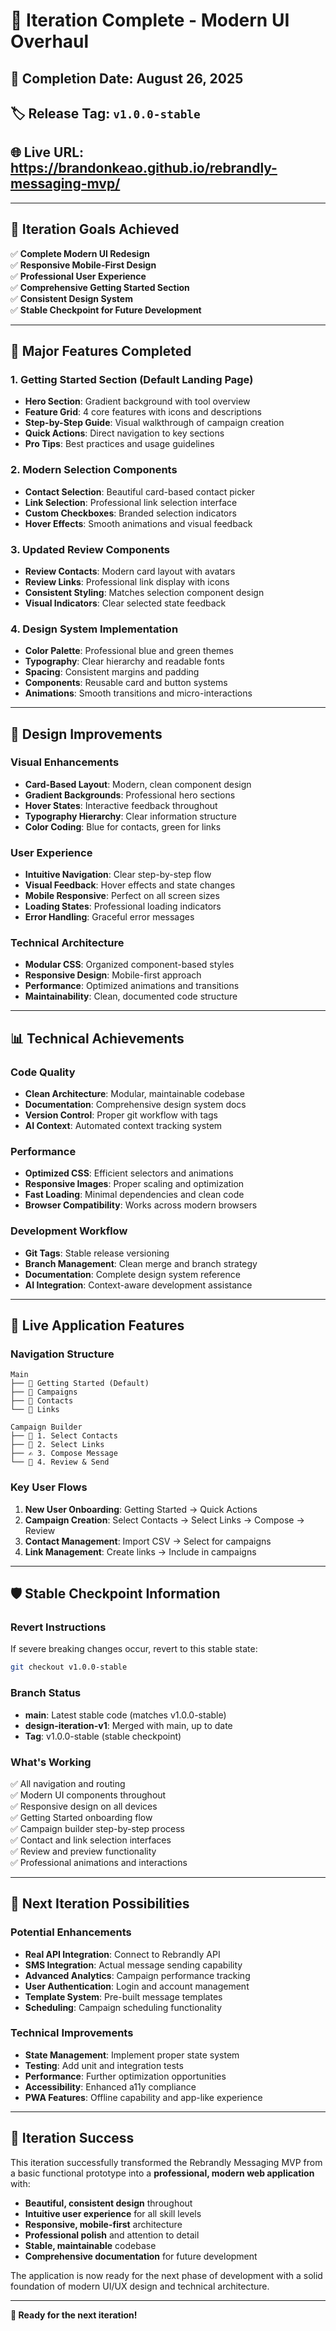 # 🎉 Iteration Complete - Modern UI Overhaul

## 📅 **Completion Date**: August 26, 2025
## 🏷️ **Release Tag**: `v1.0.0-stable`
## 🌐 **Live URL**: https://brandonkeao.github.io/rebrandly-messaging-mvp/

---

## 🎯 **Iteration Goals Achieved**

✅ **Complete Modern UI Redesign**  
✅ **Responsive Mobile-First Design**  
✅ **Professional User Experience**  
✅ **Comprehensive Getting Started Section**  
✅ **Consistent Design System**  
✅ **Stable Checkpoint for Future Development**  

---

## 🚀 **Major Features Completed**

### **1. Getting Started Section (Default Landing Page)**
- **Hero Section**: Gradient background with tool overview
- **Feature Grid**: 4 core features with icons and descriptions
- **Step-by-Step Guide**: Visual walkthrough of campaign creation
- **Quick Actions**: Direct navigation to key sections
- **Pro Tips**: Best practices and usage guidelines

### **2. Modern Selection Components**
- **Contact Selection**: Beautiful card-based contact picker
- **Link Selection**: Professional link selection interface
- **Custom Checkboxes**: Branded selection indicators
- **Hover Effects**: Smooth animations and visual feedback

### **3. Updated Review Components**
- **Review Contacts**: Modern card layout with avatars
- **Review Links**: Professional link display with icons
- **Consistent Styling**: Matches selection component design
- **Visual Indicators**: Clear selected state feedback

### **4. Design System Implementation**
- **Color Palette**: Professional blue and green themes
- **Typography**: Clear hierarchy and readable fonts
- **Spacing**: Consistent margins and padding
- **Components**: Reusable card and button systems
- **Animations**: Smooth transitions and micro-interactions

---

## 🎨 **Design Improvements**

### **Visual Enhancements**
- **Card-Based Layout**: Modern, clean component design
- **Gradient Backgrounds**: Professional hero sections
- **Hover States**: Interactive feedback throughout
- **Typography Hierarchy**: Clear information structure
- **Color Coding**: Blue for contacts, green for links

### **User Experience**
- **Intuitive Navigation**: Clear step-by-step flow
- **Visual Feedback**: Hover effects and state changes
- **Mobile Responsive**: Perfect on all screen sizes
- **Loading States**: Professional loading indicators
- **Error Handling**: Graceful error messages

### **Technical Architecture**
- **Modular CSS**: Organized component-based styles
- **Responsive Design**: Mobile-first approach
- **Performance**: Optimized animations and transitions
- **Maintainability**: Clean, documented code structure

---

## 📊 **Technical Achievements**

### **Code Quality**
- **Clean Architecture**: Modular, maintainable codebase
- **Documentation**: Comprehensive design system docs
- **Version Control**: Proper git workflow with tags
- **AI Context**: Automated context tracking system

### **Performance**
- **Optimized CSS**: Efficient selectors and animations
- **Responsive Images**: Proper scaling and optimization
- **Fast Loading**: Minimal dependencies and clean code
- **Browser Compatibility**: Works across modern browsers

### **Development Workflow**
- **Git Tags**: Stable release versioning
- **Branch Management**: Clean merge and branch strategy
- **Documentation**: Complete design system reference
- **AI Integration**: Context-aware development assistance

---

## 🔗 **Live Application Features**

### **Navigation Structure**
```
Main
├── 🚀 Getting Started (Default)
├── 📨 Campaigns
├── 👥 Contacts
└── 🔗 Links

Campaign Builder
├── 👥 1. Select Contacts
├── 🔗 2. Select Links
├── ✍️ 3. Compose Message
└── 🚀 4. Review & Send
```

### **Key User Flows**
1. **New User Onboarding**: Getting Started → Quick Actions
2. **Campaign Creation**: Select Contacts → Select Links → Compose → Review
3. **Contact Management**: Import CSV → Select for campaigns
4. **Link Management**: Create links → Include in campaigns

---

## 🛡️ **Stable Checkpoint Information**

### **Revert Instructions**
If severe breaking changes occur, revert to this stable state:
```bash
git checkout v1.0.0-stable
```

### **Branch Status**
- **main**: Latest stable code (matches v1.0.0-stable)
- **design-iteration-v1**: Merged with main, up to date
- **Tag**: v1.0.0-stable (stable checkpoint)

### **What's Working**
✅ All navigation and routing  
✅ Modern UI components throughout  
✅ Responsive design on all devices  
✅ Getting Started onboarding flow  
✅ Campaign builder step-by-step process  
✅ Contact and link selection interfaces  
✅ Review and preview functionality  
✅ Professional animations and interactions  

---

## 🎯 **Next Iteration Possibilities**

### **Potential Enhancements**
- **Real API Integration**: Connect to Rebrandly API
- **SMS Integration**: Actual message sending capability
- **Advanced Analytics**: Campaign performance tracking
- **User Authentication**: Login and account management
- **Template System**: Pre-built message templates
- **Scheduling**: Campaign scheduling functionality

### **Technical Improvements**
- **State Management**: Implement proper state system
- **Testing**: Add unit and integration tests
- **Performance**: Further optimization opportunities
- **Accessibility**: Enhanced a11y compliance
- **PWA Features**: Offline capability and app-like experience

---

## 🎉 **Iteration Success**

This iteration successfully transformed the Rebrandly Messaging MVP from a basic functional prototype into a **professional, modern web application** with:

- **Beautiful, consistent design** throughout
- **Intuitive user experience** for all skill levels
- **Responsive, mobile-first** architecture
- **Professional polish** and attention to detail
- **Stable, maintainable** codebase
- **Comprehensive documentation** for future development

The application is now ready for the next phase of development with a solid foundation of modern UI/UX design and technical architecture.

---

**🚀 Ready for the next iteration!**
